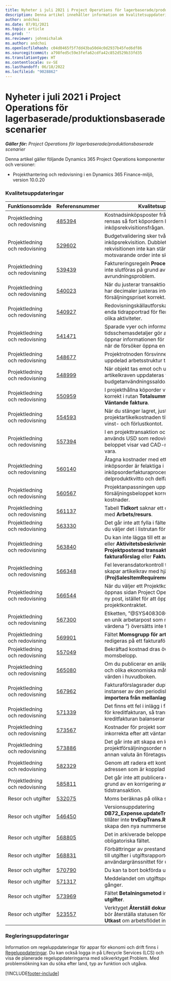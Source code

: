 ```yaml
---
title: Nyheter i juli 2021 i Project Operations för lagerbaserade/produktionsbaserade scenarier
description: Denna artikel innehåller information om kvalitetsuppdateringarna som är tillgängliga i juli 2021-versionen av Project Operations för lagerbaserade/produktionsbaserade scenarier.
author: andchoi
ms.date: 07/01/2021
ms.topic: article
ms.prod: ''
ms.reviewer: johnmichalak
ms.author: andchoi
ms.openlocfilehash: c04d0465f5f7dd43ba50d4c0d2937b45fed6df86
ms.sourcegitcommit: a798fed5c59e3fefa62cdfa42c852d529b33fd35
ms.translationtype: HT
ms.contentlocale: sv-SE
ms.lasthandoff: 06/18/2022
ms.locfileid: "9028862"
---
```

# <a name="whats-new-or-changed-in-project-operations-july-2021-for-stockedproduction-based-scenarios"></a>Nyheter i juli 2021 i Project Operations för lagerbaserade/produktionsbaserade scenarier

_**Gäller för:** Project Operations för lagerbaserade/produktionsbaserade scenarier_

Denna artikel gäller följande Dynamics 365 Project Operations komponenter och versioner:

- Projekthantering och redovisning i en Dynamics 365 Finance-miljö, version 10.0.20
 
### <a name="quality-updates"></a>Kvalitetsuppdateringar
                                                                                                                                                                                  
| Funktionsområde                      | Referensnummer| Kvalitetsuppdatering                                                                                                                                                                          |
|-----------------------------------|--------|---------------------------------------------------------------------------------------------------------------------------------------------------------------------------------|
| Projektledning och redovisning | [485394](https://fix.lcs.dynamics.com/Issue/Details/?bugId=485394) | Kostnadsinköpsposter från en inköpsrekvisition rensas så fort köpordern har släppts från inköpsrekvisitionsfrågan.                                                                           |
| Projektledning och redovisning | [529602](https://fix.lcs.dynamics.com/Issue/Details/?bugId=529602) | Budgetvalidering sker två gånger på en inköpsrekvisition. Dubbletten innebär att rekvisitionen inte kan stängas och att motsvarande order inte skapas.                                                                                                                        |
| Projektledning och redovisning | [539439](https://fix.lcs.dynamics.com/Issue/Details/?bugId=539439) | Faktureringsregeln **Procent att räkna på** kunde inte slutföras på grund av en avrundningsproblem.                                                                              |
| Projektledning och redovisning | [540023](https://fix.lcs.dynamics.com/Issue/Details/?bugId=540023) | När du justerar transaktionen och procentsatsen har decimaler justeras inte kostnaden och försäljningspriset korrekt.                                      |
| Projektledning och redovisning | [540927](https://fix.lcs.dynamics.com/Issue/Details/?bugId=540927) | Redovisningskällautforskaren visar timmar för en enda tidrapportrad för flera tidrapportrader med olika aktiviteter.                                      |
| Projektledning och redovisning | [541471](https://fix.lcs.dynamics.com/Issue/Details/?bugId=541471) | Sparade vyer och information om tidsschemasdetaljer gör att systemet alltid öppnar informationen för första gången i listan när de försöker öppna en timevyn.  |
| Projektledning och redovisning | [548677](https://fix.lcs.dynamics.com/Issue/Details/?bugId=548677) | Projektrotnoden försvinner och poster för uppdelad arbetsstruktur tas bort efter import.                                                                                             |
| Projektledning och redovisning | [548999](https://fix.lcs.dynamics.com/Issue/Details/?bugId=548999) | När objekt tas emot och utfärdas delvis från artikelkraven uppdateras fel budgetanvändningssaldo. |
| Projektledning och redovisning | [550959](https://fix.lcs.dynamics.com/Issue/Details/?bugId=550959) | I projekthållna köporder visas inte summorna korrekt i rutan **Totalsummor** eller rutnätet **Väntande faktura**.                                                                  |
| Projektledning och redovisning | [554593](https://fix.lcs.dynamics.com/Issue/Details/?bugId=554593) | När du stänger lagret, justeras projektartikelkostnaden till saldokontot i stället för vinst- och förlustkontot.                                                            |
| Projektledning och redovisning | [557394](https://fix.lcs.dynamics.com/Issue/Details/?bugId=557394) | I en projekttransaktion och en beräkningsvaluta används USD som redovisningsvaluta, men beloppet visar vad CAD-motsvarigheten skulle vara.              |
| Projektledning och redovisning | [560140](https://fix.lcs.dynamics.com/Issue/Details/?bugId=560140) | Åtagna kostnader med ett artikelbehov och inköpsorder är felaktiga i inköpsorderfakturaprocessen med delproduktkvitto och delfakturering.       |
| Projektledning och redovisning | [560567](https://fix.lcs.dynamics.com/Issue/Details/?bugId=560567) | Projektanpassningen uppdaterar inte försäljningsbeloppet korrekt med indirekta kostnader.                                                                                    |
| Projektledning och redovisning | [561137](https://fix.lcs.dynamics.com/Issue/Details/?bugId=561137) | Tabell **Tidkort** saknar ett definierat förhållande med **Arbets/resurs**.                                                                                   |
| Projektledning och redovisning | [563330](https://fix.lcs.dynamics.com/Issue/Details/?bugId=563330) | Det går inte att fylla i fältet **Aktivitetsnummer** när du väljer det i listrutan för en tidsförkortning.                                                                 |
| Projektledning och redovisning | [563840](https://fix.lcs.dynamics.com/Issue/Details/?bugId=563840) | Du kan inte lägga till ett anpassat fält för **Syfte** eller **Aktivitetsbeskrivning** till följande sidor: **Projektposterad transaktion**, **Skapa fakturaförslag** eller **Fakturaförslag**.  |
| Projektledning och redovisning | [566348](https://fix.lcs.dynamics.com/Issue/Details/?bugId=566348) | Fel leveransdatorkontroll tillhandahålls när du skapar artikelkrav med hjälp av datahantering (**ProjSalesItemRequirementEntity**).                                              |
| Projektledning och redovisning | [566544](https://fix.lcs.dynamics.com/Issue/Details/?bugId=566544) | När du väljer ett Projektkontrakt-ID i Finance öppnas sidan Project Operations för att skapa en ny post, istället för att öppna det befintliga projektkontraktet.                                                                                                                 |
| Projektledning och redovisning | [567300](https://fix.lcs.dynamics.com/Issue/Details/?bugId=567300) |  Etiketten, ”@SYS4083080” (”Det går inte att hitta en unik arbetarpost som motsvarar de angivna värdena ”) översätts inte till danska.                                |
| Projektledning och redovisning | [569901](https://fix.lcs.dynamics.com/Issue/Details/?bugId=569901) | Fältet **Momsgrupp för artikelförsäljning** kan inte redigeras på ett fakturaförslag.                                                                               |
| Projektledning och redovisning | [557049](https://fix.lcs.dynamics.com/Issue/Details/?bugId=557049) | Bekräftad kostnad dras över med ej avdragsgilla momsbelopp.                                                                                                    |
| Projektledning och redovisning | [565080](https://fix.lcs.dynamics.com/Issue/Details/?bugId=565080) | Om du publicerar en anläggning med flera projekt och olika ekonomiska mått skapas oväntade värden i huvudboken.                             |
| Projektledning och redovisning | [567962](https://fix.lcs.dynamics.com/Issue/Details/?bugId=567962) | Fakturaförslagsrader dupliceras på grund av flera instanser av den periodiska processen för **importera från mellanlagring** som körs samtidigt.                                      |
| Projektledning och redovisning | [571339](https://fix.lcs.dynamics.com/Issue/Details/?bugId=571339) | Det finns ett fel i inlägg i fakturautanteckningen för kreditfakturan, så transaktionerna på kreditfakturan balanserar inte.    |
| Projektledning och redovisning | [573567](https://fix.lcs.dynamics.com/Issue/Details/?bugId=573567) | Kostnader för projekt som har förts in blir inkorrekta efter att väntande fakturor har släppts.                                                                             |
| Projektledning och redovisning | [573886](https://fix.lcs.dynamics.com/Issue/Details/?bugId=573886) | Det går inte att skapa en kreditfaktura för en projektförsäljningsorder när momsen är i en annan valuta än företagsvalutan.                                      |
| Projektledning och redovisning | [582329](https://fix.lcs.dynamics.com/Issue/Details/?bugId=582329) | Genom att radera ett kontrakt raderas också adressen som är kopplad till kunden                                                                                     |
| Projektledning och redovisning | [585811](https://fix.lcs.dynamics.com/Issue/Details/?bugId=585811) | Det går inte att publicera ett fakturaförslag på grund av en korrigering av en negativ tidstransaktion.                                                                    |
| Resor och utgifter                  | [532075](https://fix.lcs.dynamics.com/Issue/Details/?bugId=532075) | Moms beräknas på olika sätt i utgiftsrapporter.                                                                                                                  |
| Resor och utgifter                  | [546450](https://fix.lcs.dynamics.com/Issue/Details/?bugId=546450) | Versionsuppdatering **DB72_Expense.updateTrvExpTransProjTransId()** tillåter inte **trvExpTrans.ReferenceDataAreaId** att skapa den nya nummersekvensen.                    |
| Resor och utgifter                  | [568805](https://fix.lcs.dynamics.com/Issue/Details/?bugId=568805) | Det in arkiverade beloppet visas inte med det obligatoriska fältet.                                                                                                             |
| Resor och utgifter                  | [568831](https://fix.lcs.dynamics.com/Issue/Details/?bugId=568831) | Förbättringar av prestanda när det gäller att lägga till utgifter i utgiftsrapporten med hjälp av det nya användargränssnittet för utgifter.                                                            |
| Resor och utgifter                  | [570790](https://fix.lcs.dynamics.com/Issue/Details/?bugId=570790) | Du kan ta bort bokförda utgiftsrapporter.                                                                                           |
| Resor och utgifter                  | [571317](https://fix.lcs.dynamics.com/Issue/Details/?bugId=571317) | Meddelandet om utgiftspolicyn visas flera gånger.                                                                                                       |
| Resor och utgifter                  | [573969](https://fix.lcs.dynamics.com/Issue/Details/?bugId=573969) | Fältet **Betalningsmetod** ingår i fönstret **Nya utgifter**.                                                                                                      |
| Resor och utgifter                  | [523557](https://fix.lcs.dynamics.com/Issue/Details/?bugId=523557) | Verktyget **Återställ dokumentstatus för utgift** bör återställa statusen för utgiftsrapporten till **Utkast** om arbetsflödet inte hittas. 

### <a name="regulatory-updates"></a>Regleringsuppdateringar
Information om regeluppdateringar för appar för ekonomi och drift finns i [Regeluppdateringar](/dynamics365/finance/localizations/regulatory-updates). Du kan också logga in på Lifecycle Services (LCS) och visa de planerade regeluppdateringarna med sökverktyget Problem. Med problemsökning kan du söka efter land, typ av funktion och utgåva.


[!INCLUDE[footer-include](../../includes/footer-banner.md)]
